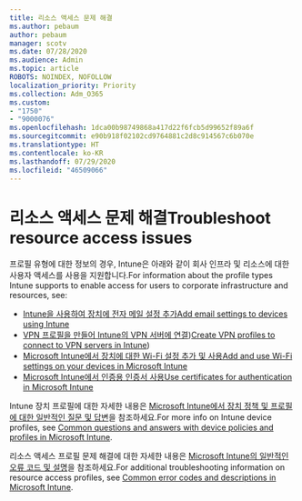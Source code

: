 ```yaml
---
title: 리소스 액세스 문제 해결
ms.author: pebaum
author: pebaum
manager: scotv
ms.date: 07/28/2020
ms.audience: Admin
ms.topic: article
ROBOTS: NOINDEX, NOFOLLOW
localization_priority: Priority
ms.collection: Adm_O365
ms.custom:
- "1750"
- "9000076"
ms.openlocfilehash: 1dca00b98749868a417d22f6fcb5d99652f89a6f
ms.sourcegitcommit: e90b918f02102cd9764881c2d8c914567c6b070e
ms.translationtype: HT
ms.contentlocale: ko-KR
ms.lasthandoff: 07/29/2020
ms.locfileid: "46509066"
---
```

# <a name="troubleshoot-resource-access-issues"></a><span data-ttu-id="34c92-102">리소스 액세스 문제 해결</span><span class="sxs-lookup"><span data-stu-id="34c92-102">Troubleshoot resource access issues</span></span>

<span data-ttu-id="34c92-103">프로필 유형에 대한 정보의 경우, Intune은 아래와 같이 회사 인프라 및 리소스에 대한 사용자 액세스를 사용을 지원합니다.</span><span class="sxs-lookup"><span data-stu-id="34c92-103">For information about the profile types Intune supports to enable access for users to corporate infrastructure and resources, see:</span></span>

- [<span data-ttu-id="34c92-104">Intune을 사용하여 장치에 전자 메일 설정 추가</span><span class="sxs-lookup"><span data-stu-id="34c92-104">Add email settings to devices using Intune</span></span>](https://docs.microsoft.com/intune/email-settings-configure)
- <span data-ttu-id="34c92-105">[VPN 프로필을 만들어 Intune의 VPN 서버에 연결](https://docs.microsoft.com/intune/vpn-settings-configure))</span><span class="sxs-lookup"><span data-stu-id="34c92-105">[Create VPN profiles to connect to VPN servers in Intune](https://docs.microsoft.com/intune/vpn-settings-configure))</span></span>
- [<span data-ttu-id="34c92-106">Microsoft Intune에서 장치에 대한 Wi-Fi 설정 추가 및 사용</span><span class="sxs-lookup"><span data-stu-id="34c92-106">Add and use Wi-Fi settings on your devices in Microsoft Intune</span></span>](https://docs.microsoft.com/intune/wi-fi-settings-configure)
- [<span data-ttu-id="34c92-107">Microsoft Intune에서 인증용 인증서 사용</span><span class="sxs-lookup"><span data-stu-id="34c92-107">Use certificates for authentication in Microsoft Intune</span></span>](https://docs.microsoft.com/intune/certificates-configure)

<span data-ttu-id="34c92-108">Intune 장치 프로필에 대한 자세한 내용은 [Microsoft Intune에서 장치 정책 및 프로필에 대한 일반적인 질문 및 답변](https://docs.microsoft.com/intune/device-profile-troubleshoot)을 참조하세요.</span><span class="sxs-lookup"><span data-stu-id="34c92-108">For more info on Intune device profiles, see [Common questions and answers with device policies and profiles in Microsoft Intune](https://docs.microsoft.com/intune/device-profile-troubleshoot).</span></span>

<span data-ttu-id="34c92-109">리소스 액세스 프로필 문제 해결에 대한 자세한 내용은 [Microsoft Intune의 일반적인 오류 코드 및 설명](https://docs.microsoft.com/intune/troubleshoot-company-resource-access-problems)을 참조하세요.</span><span class="sxs-lookup"><span data-stu-id="34c92-109">For additional troubleshooting information on resource access profiles, see [Common error codes and descriptions in Microsoft Intune](https://docs.microsoft.com/intune/troubleshoot-company-resource-access-problems).</span></span>
